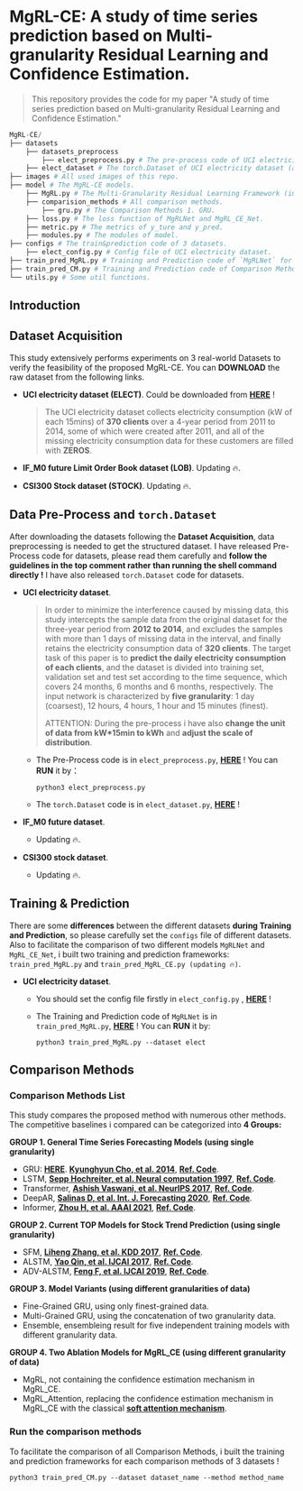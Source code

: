 # MgRL-CE: A study of time series prediction based on Multi-granularity Residual Learning and Confidence Estimation.

> This repository provides the code for my paper "A study of time series prediction based on Multi-granularity Residual
> Learning and Confidence Estimation."

```python
MgRL-CE/
├── datasets
    ├── datasets_preprocess
        ├── elect_preprocess.py # The pre-process code of UCI electricity dataset (download from web).
    ├── elect_dataset # The torch.Dataset of UCI electricity dataset (after preprocessing).
├── images # All used images of this repo.
├── model # The MgRL-CE models.
    ├── MgRL.py # The Multi-Granularity Residual Learning Framework (includes two core models).
    ├── comparision_methods # All comparison methods.
        ├── gru.py # The Comparison Methods 1. GRU.
    ├── loss.py # The loss function of MgRLNet and MgRL_CE_Net.
    ├── metric.py # The metrics of y_ture and y_pred.
    ├── modules.py # The modules of model.
├── configs # The train&prediction code of 3 datasets.
    ├── elect_config.py # Config file of UCI electricity dataset.
├── train_pred_MgRL.py # Training and Prediction code of `MgRLNet` for 3 datasets.
├── train_pred_CM.py # Training and Prediction code of Comparison Methods for 3 datasets.
└── utils.py # Some util functions.
```



## Introduction



## Dataset Acquisition

This study extensively performs experiments on 3 real-world Datasets to verify the feasibility of the proposed MgRL-CE. You can **DOWNLOAD** the raw dataset from the following links. 

- **UCI electricity dataset (ELECT)**. Could be downloaded from [**HERE**](https://archive.ics.uci.edu/dataset/321/electricityloaddiagrams20112014) ! 

  > The UCI electricity dataset collects electricity consumption (kW of each 15mins) of **370 clients** over a 4-year period from 2011 to 2014, some of which were created after 2011, and all of the missing electricity consumption data for these customers are filled with **ZEROS**.
  >

- **IF_M0 future Limit Order Book dataset (LOB)**. Updating 🔥.
- **CSI300 Stock dataset (STOCK)**. Updating 🔥.



## Data Pre-Process and `torch.Dataset`

After downloading the datasets following the **Dataset Acquisition**, data preprocessing is needed to get the structured dataset. I have released Pre-Process code for datasets, please read them carefully and **follow the guidelines in the top comment rather than running the shell command directly !** I have also released `torch.Dataset` code for datasets.

- **UCI electricity dataset**. 
  
  > In order to minimize the interference caused by missing data, this study intercepts the sample data from the original dataset for the three-year period from **2012 to 2014**, and excludes the samples with more than 1 days of missing data in the interval, and finally retains the electricity consumption data of **320 clients**. The target task of this paper is to **predict the daily electricity consumption of each clients**, and the dataset is divided into training set, validation set and test set according to the time sequence, which covers 24 months, 6 months and 6 months, respectively. The input network is characterized by **five granularity**: 1 day (coarsest), 12 hours, 4 hours, 1 hour and 15 minutes (finest). 
  >
  > ATTENTION: During the pre-process i have also **change the unit of data from kW*15min to kWh** and **adjust the scale of distribution**.
  
  - The Pre-Process code is in `elect_preprocess.py`, [**HERE**](https://github.com/KarryRen/MgRL-CE/blob/main/datasets/datasets_preprocess/elect_preprocess.py) ! You can **RUN** it by：
  
    ```shell
    python3 elect_preprocess.py
    ```
  
  - The  `torch.Dataset` code is in `elect_dataset.py`, [**HERE**](https://github.com/KarryRen/MgRL-CE/blob/main/datasets/elect_dataset.py) ! 
  
- **IF_M0 future dataset**. 
  
  - Updating 🔥.
  
- **CSI300 stock dataset**.
  
  - Updating 🔥.



## Training & Prediction

There are some **differences** between the different datasets **during Training and Prediction**, so please carefully set the `configs` file of different datasets. Also to facilitate the comparison of two different models `MgRLNet` and `MgRL_CE_Net`, i built two training and prediction frameworks: `train_pred_MgRL.py` and `train_pred_MgRL_CE.py (updating 🔥)`.

- **UCI electricity dataset**. 
  
  - You should set the config file firstly in `elect_config.py` , [**HERE**](https://github.com/KarryRen/MgRL-CE/blob/main/configs/elect_config.py) !
  
  - The Training and Prediction code of `MgRLNet` is in ` train_pred_MgRL.py `, [**HERE**](https://github.com/KarryRen/MgRL-CE/blob/main/train_pred_MgRL.py) !  You can **RUN** it by:
  
     ```shell
     python3 train_pred_MgRL.py --dataset elect
     ```



## Comparison Methods

### Comparison Methods List

This study compares the proposed method with numerous other methods. The competitive baselines i compared can be categorized into **4 Groups:**

**GROUP 1. General Time Series Forecasting Models (using single granularity)**

- GRU: [**HERE**](https://github.com/KarryRen/MgRL-CE/blob/main/model/comparison_methods/gru.py). [**Kyunghyun Cho, et al. 2014**](https://arxiv.org/pdf/1406.1078.pdf), [**Ref. Code**](https://github.com/microsoft/qlib/blob/main/qlib/contrib/model/pytorch_gru.py#L294).
- LSTM, [**Sepp Hochreiter, et al. Neural computation 1997**](https://blog.xpgreat.com/file/lstm.pdf), [**Ref. Code**](https://github.com/microsoft/qlib/blob/main/qlib/contrib/model/pytorch_lstm.py#L286).
- Transformer, [**Ashish Vaswani, et al. NeurIPS 2017**](https://proceedings.neurips.cc/paper/2017/file/3f5ee243547dee91fbd053c1c4a845aa-Paper.pdf), [**Ref. Code**](https://github.com/microsoft/qlib/blob/main/qlib/contrib/model/pytorch_transformer.py#L258).
- DeepAR, [**Salinas D, et al. Int. J. Forecasting 2020**](http://162.14.120.130/机器学习-时间序列分析/deepAR.pdf), [**Ref. Code**](https://github.com/husnejahan/DeepAR-pytorch/tree/master).
- Informer, [**Zhou H, et al. AAAI 2021**](https://www.researchgate.net/publication/347125466_Informer_Beyond_Efficient_Transformer_for_Long_Sequence_Time-Series_Forecasting), [**Ref. Code**](https://github.com/zhouhaoyi/Informer2020/tree/main).

**GROUP 2. Current TOP Models for Stock Trend Prediction (using single granularity)**

- SFM, [**Liheng Zhang, et al. KDD 2017**](https://userpages.umbc.edu/~nroy/courses/fall2018/cmisr/papers/stock_price.pdf), [**Ref. Code**](https://github.com/microsoft/qlib/blob/main/qlib/contrib/model/pytorch_sfm.py#L25).
- ALSTM, [**Yao Qin, et al. IJCAI 2017**](https://arxiv.org/pdf/1704.02971.pdf), [**Ref. Code**](https://github.com/microsoft/qlib/blob/main/qlib/contrib/model/pytorch_alstm.py#L294).
- ADV-ALSTM, [**Feng F, et al. IJCAI 2019**](https://www.ijcai.org/proceedings/2019/0810.pdf), [**Ref. Code**](https://zhuanlan.zhihu.com/p/566172868).

**GROUP 3. Model Variants (using different granularities of data)**

- Fine-Grained GRU, using only finest-grained data.
- Multi-Grained GRU, using the concatenation of two granularity data.
- Ensemble, ensembleing result for five independent training models with different granularity data.

**GROUP 4. Two Ablation Models for MgRL_CE  (using different granularity of data)**

- MgRL, not containing the confidence estimation mechanism in MgRL_CE.
- MgRL_Attention, replacing the confidence estimation mechanism in MgRL_CE with the classical [**soft attention mechanism**](https://arxiv.org/pdf/1409.0473.pdf?utm_source=ColumnsChannel).

### Run the comparison methods

To facilitate the comparison of all Comparison Methods, i built the training and prediction frameworks for each comparison methods of 3 datasets ! 

```shell
python3 train_pred_CM.py --dataset dataset_name --method method_name
```
